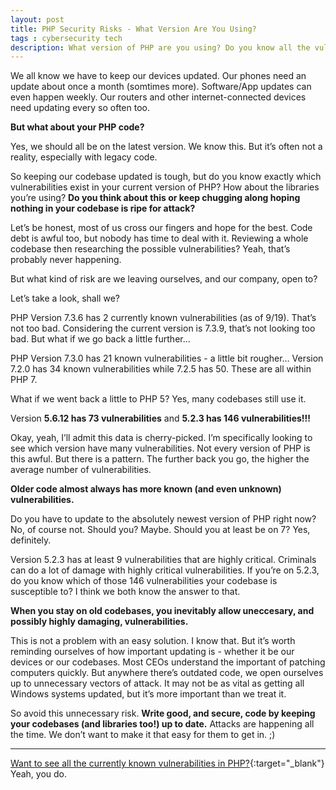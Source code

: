 ```yaml
---
layout: post
title: PHP Security Risks - What Version Are You Using?
tags : cybersecurity tech
description: What version of PHP are you using? Do you know all the vulnerabilities in your PHP version and what mitigations do you have in place? Why does it even matter??
---
```


We all know we have to keep our devices updated. Our phones need an update about once a month (somtimes more). Software/App updates can even happen weekly. Our routers and other internet-connected devices need updating every so often too.

**But what about your PHP code?**

<!--more-->

Yes, we should all be on the latest version. We know this. But it’s often not a reality, especially with legacy code.

So keeping our codebase updated is tough, but do you know exactly which vulnerabilities exist in your current version of PHP? How about the libraries you’re using? **Do you think about this or keep chugging along hoping nothing in your codebase is ripe for attack?**

Let’s be honest, most of us cross our fingers and hope for the best. Code debt is awful too, but nobody has time to deal with it. Reviewing a whole codebase then researching the possible vulnerabilities? Yeah, that’s probably never happening.

But what kind of risk are we leaving ourselves, and our company, open to?

Let’s take a look, shall we?

PHP Version 7.3.6 has 2 currently known vulnerabilities (as of 9/19). That’s not too bad. Considering the current version is 7.3.9, that’s not looking too bad. But what if we go back a little further…

PHP Version 7.3.0 has 21 known vulnerabilities - a little bit rougher…
Version 7.2.0 has 34 known vulnerabilities while 7.2.5 has 50. These are all within PHP 7. 

What if we went back a little to PHP 5? Yes, many codebases still use it. 

Version **5.6.12 has 73 vulnerabilities** and **5.2.3 has 146 vulnerabilities!!!**

Okay, yeah, I’ll admit this data is cherry-picked. I’m specifically looking to see which version have many vulnerabilities. Not every version of PHP is this awful. But there is a pattern. The further back you go, the higher the average number of vulnerabilities. 

**Older code almost always has more known (and even unknown) vulnerabilities.**

Do you have to update to the absolutely newest version of PHP right now? No, of course not. Should you? Maybe. Should you at least be on 7? Yes, definitely.

Version 5.2.3 has at least 9 vulnerabilities that are highly critical. Criminals can do a lot of damage with highly critical vulnerabilities. If you’re on 5.2.3, do you know which of those 146 vulnerabilities your codebase is susceptible to? I think we both know the answer to that.

**When you stay on old codebases, you inevitably allow uneccesary, and possibly highly damaging, vulnerabilities.**

This is not a problem with an easy solution. I know that. But it’s worth reminding ourselves of how important updating is - whether it be our devices or our codebases. Most CEOs understand the important of patching computers quickly. But anywhere there’s outdated code, we open ourselves up to unnecessary vectors of attack. It may not be as vital as getting all Windows systems updated, but it’s more important than we treat it.

So avoid this unnecessary risk. **Write good, and secure, code by keeping your codebases (and libraries too!) up to date.** Attacks are happening all the time. We don’t want to make it that easy for them to get in. ;)

---

[Want to see all the currently known vulnerabilities in PHP?](https://www.cvedetails.com/version-list/74/128/1/PHP-PHP.html){:target="_blank"} Yeah, you do.

